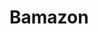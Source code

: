 # Bamazon

<!-- you can use ![Alt Text](url) to add the images from your screenshot folder to your readme -->